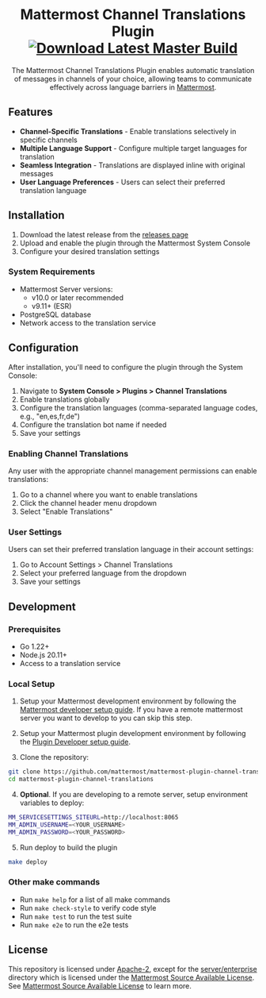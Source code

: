 <div align="center">

# Mattermost Channel Translations Plugin [![Download Latest Master Build](https://img.shields.io/badge/Download-Latest%20Master%20Build-blue)](https://github.com/mattermost/mattermost-plugin-channel-translations/releases/tag/latest-master)

The Mattermost Channel Translations Plugin enables automatic translation of messages in channels of your choice, allowing teams to communicate effectively across language barriers in [Mattermost](https://github.com/mattermost/mattermost).

</div>

## Features

- **Channel-Specific Translations** - Enable translations selectively in specific channels
- **Multiple Language Support** - Configure multiple target languages for translation
- **Seamless Integration** - Translations are displayed inline with original messages
- **User Language Preferences** - Users can select their preferred translation language

## Installation

1. Download the latest release from the [releases page](https://github.com/mattermost/mattermost-plugin-channel-translations/releases)
2. Upload and enable the plugin through the Mattermost System Console
3. Configure your desired translation settings

### System Requirements

- Mattermost Server versions:
  - v10.0 or later recommended
  - v9.11+ (ESR)
- PostgreSQL database
- Network access to the translation service

## Configuration

After installation, you'll need to configure the plugin through the System Console:

1. Navigate to **System Console > Plugins > Channel Translations**
2. Enable translations globally
3. Configure the translation languages (comma-separated language codes, e.g., "en,es,fr,de")
4. Configure the translation bot name if needed
5. Save your settings

### Enabling Channel Translations

Any user with the appropriate channel management permissions can enable translations:

1. Go to a channel where you want to enable translations
2. Click the channel header menu dropdown
3. Select "Enable Translations"

### User Settings

Users can set their preferred translation language in their account settings:

1. Go to Account Settings > Channel Translations
2. Select your preferred language from the dropdown
3. Save your settings

## Development

### Prerequisites

- Go 1.22+
- Node.js 20.11+
- Access to a translation service

### Local Setup

1. Setup your Mattermost development environment by following the [Mattermost developer setup guide](https://developers.mattermost.com/contribute/server/developer-setup/). If you have a remote mattermost server you want to develop to you can skip this step. 

2. Setup your Mattermost plugin development environment by following the [Plugin Developer setup guide](https://developers.mattermost.com/integrate/plugins/developer-setup/).

3. Clone the repository:
```bash
git clone https://github.com/mattermost/mattermost-plugin-channel-translations.git
cd mattermost-plugin-channel-translations
```

4. **Optional**. If you are developing to a remote server, setup environment variables to deploy:
```bash
MM_SERVICESETTINGS_SITEURL=http://localhost:8065
MM_ADMIN_USERNAME=<YOUR_USERNAME>
MM_ADMIN_PASSWORD=<YOUR_PASSWORD>
```

5. Run deploy to build the plugin
```bash
make deploy
```

### Other make commands

- Run `make help` for a list of all make commands
- Run `make check-style` to verify code style
- Run `make test` to run the test suite
- Run `make e2e` to run the e2e tests

## License

This repository is licensed under [Apache-2](./LICENSE), except for the [server/enterprise](server/enterprise) directory which is licensed under the [Mattermost Source Available License](LICENSE.enterprise). See [Mattermost Source Available License](https://docs.mattermost.com/overview/faq.html#mattermost-source-available-license) to learn more.
